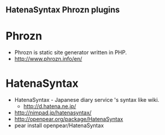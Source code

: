 HatenaSyntax Phrozn plugins
--------------

# Phrozn #

  - Phrozn is static site generator written in PHP.
  - http://www.phrozn.info/en/

# HatenaSyntax #

  - HatenaSyntax - Japanese diary service 's syntax like wiki.
    - http://d.hatena.ne.jp/
  - http://nimpad.jp/hatenasyntax/
  - http://openpear.org/package/HatenaSyntax
  - pear install openpear/HatenaSyntax

